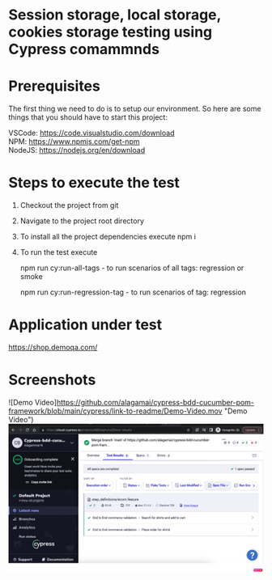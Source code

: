 # Session storage, local storage, cookies storage testing using Cypress comammnds 

# Prerequisites

The first thing we need to do is to setup our environment. So here are some things that you should have to start this project:

VSCode: https://code.visualstudio.com/download </br>
NPM: https://www.npmjs.com/get-npm </br>
NodeJS: https://nodejs.org/en/download

# Steps to execute the test

1. Checkout the project from git
2. Navigate to the project root directory
3. To install all the project dependencies execute 
    npm i
4. To run the test execute

    npm run cy:run-all-tags - to run scenarios of all tags: regression or smoke
    
    npm run cy:run-regression-tag - to run scenarios of tag: regression  
    
 # Application under test 
 https://shop.demoqa.com/
 
 # Screenshots
![Demo Video]https://github.com/alagamai/cypress-bdd-cucumber-pom-framework/blob/main/cypress/link-to-readme/Demo-Video.mov "Demo Video")
![cypress-cloud-runner-report](https://github.com/alagamai/cypress-bdd-cucumber-pom-framework/blob/main/cypress/link-to-readme/Cloud-Dashboard-Report.png "cypress-cloud-runner-report")

